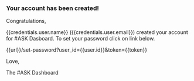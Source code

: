 ### Your account has been created!

Congratulations,

{{credentials.user.name}} ({{credentials.user.email}}) created your account for #ASK Dasboard.
To set your password click on link below.

{{url}}/set-password?user_id={{user.id}}&token={{token}}

Love,

The #ASK Dashboard
